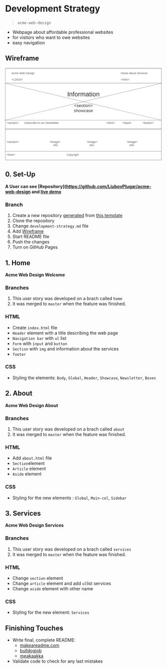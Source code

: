 # Development Strategy

> `acme-web-design`

- Webpage about affordable professional websites
- for visitors who want to owe websites
- easy navigation

## Wireframe

<!-- include a wireframe for your project in this repository, and display it here -->
<!-- wireframe.cc is a good site for getting started with wireframes -->
![wireframe](./img/wireframe.png)
## 0. Set-Up
__A User can see [Repository](https://github.com/LiubovPlugar/acme-web-design and [live demo](https://LiubovPlugar.github.io/acme-web-design/)__


### Branch

1. Create a new repository [generated](https://github.blog/2019-06-06-generate-new-repositories-with-repository-templates/) from [this template](https://github.com/hackyourfuturebelgium/w3-validation-template)
1. Clone the repository
1. Change `development-strategy.md` file
1. Add [Wireframe](./wireframe.gif)
1. Start  README file
1. Push the changes
1. Turn on GitHub Pages

## 1. Home 

__Acme Web Design Welcome__

### Branches

1. This user story was developed on a brach called `home`
2. It was merged to `master` when the feature was finished.

### HTML

- Create `index.html` file
- `Header` element with a title describing the web page
- `Navigation bar` with `ul` list
- `Form` with `ìnput` and `button`
- `Section` with `ìmg` and information about the services
- `footer`

### CSS

- Styling the elements: `Body`, `Global`, `Header`, `Showcase`, `Newsletter`, `Boxes`


## 2. About 

__Acme Web Design About__

### Branches

1. This user story was developed on a brach called `about`
2. It was merged to `master` when the feature was finished.

### HTML

- Add `about.html` file
- `Section`element
- `Article` element
- `Aside` element

### CSS

- Styling for the new elements : `Global`, `Main-col`, `Sidebar`

## 3. Services

__Acme Web Design Services__

### Branches

1. This user story was developed on a brach called `services`
2. It was merged to `master` when the feature was finished.

### HTML

- Change `section` element
- Change `article` element and add `ul`list services
- Change `aside` element with other name

### CSS

- Styling for the new element: `Services`

## Finishing Touches

- Write final, complete README:
  - [makeareadme.com](https://www.makeareadme.com/)
  - [bulldogjob](https://bulldogjob.com/news/449-how-to-write-a-good-readme-for-your-github-project)
  - [meakaakka](https://medium.com/@meakaakka/a-beginners-guide-to-writing-a-kickass-readme-7ac01da88ab3)
- Validate code to check for any last mistakes